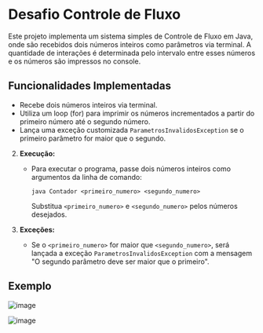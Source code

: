 # Desafio Controle de Fluxo

Este projeto implementa um sistema simples de Controle de Fluxo em Java, onde são recebidos dois números inteiros como parâmetros via terminal. A quantidade de interações é determinada pelo intervalo entre esses números e os números são impressos no console.

## Funcionalidades Implementadas

- Recebe dois números inteiros via terminal.
- Utiliza um loop (for) para imprimir os números incrementados a partir do primeiro número até o segundo número.
- Lança uma exceção customizada `ParametrosInvalidosException` se o primeiro parâmetro for maior que o segundo.


2. **Execução:**
   - Para executar o programa, passe dois números inteiros como argumentos da linha de comando:
     ```
     java Contador <primeiro_numero> <segundo_numero>
     ```
     Substitua `<primeiro_numero>` e `<segundo_numero>` pelos números desejados.

3. **Exceções:**
   - Se o `<primeiro_numero>` for maior que `<segundo_numero>`, será lançada a exceção `ParametrosInvalidosException` com a mensagem "O segundo parâmetro deve ser maior que o primeiro".

## Exemplo 
![image](https://github.com/user-attachments/assets/1b42d6f7-bef3-43c5-a6b5-2819b547a1a9)


![image](https://github.com/user-attachments/assets/6a464064-0ed1-4ead-8003-40d88efb302b)

